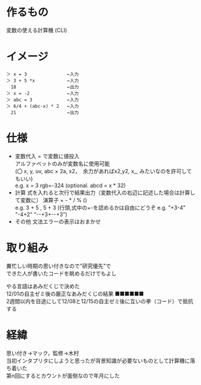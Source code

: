 # 作るもの
変数の使える計算機 (CLI)

# イメージ
```
＞ x = 3               ←入力
＞ 3 + 5 *x            ←入力
　18                   ←出力
＞ x = -2              ←入力
＞ abc = 3             ←入力
＞ 6/4 + (abc-x) * 2   ←入力
　21                   ←出力
```
 
# 仕様
- 変数代入
  = で変数に値投入  
  アルファベットのみが変数名に使用可能  
  (〇 x, y, uv, abc  × 2a, x2，　余力があればx2,y2, x_, みたいなのを許可してもいい)   
  e.g.  x = 3   rgb=-324  (optional. abcd = x * 32)  
- 計算
  式を入れると次行で結果出力（変数代入の右辺に記述した場合は計算して変数に）
  演算子 + - * / % ()  
  e.g. 3 + 5   ,  5 + 3  (行頭,式中の+-を認めるかは自由にどうぞ e.g.  "+3-4" "-4+2" "--+3+--+3")  
- その他
  文法エラーの表示はおまかせ  
  
# 取り組み
糞忙しい時期の思い付きなので"研究優先"で  
できた人が書いたコードを眺めるだけでもよし  
  
やる言語はあみだくじで決めた  
12/01の自主ゼミ後の厳正なあみだくじの結果 ■■■■■■  
2週間以内を目途にして12/08と12/15の自主ゼミ後に互いの拳（コード）で抵抗する  

# 経緯
思い付き->マック，監修->木村  
当初インタプリタにしようと思ったが背景知識が必要ないものとして計算機に落ち着いた  
第n回にするとカウントが面倒なので年月にした  
